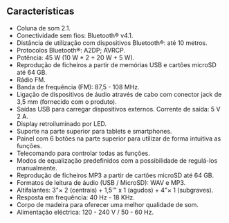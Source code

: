 ## Características

- Coluna de som 2.1.
- Conectividade sem fios: Bluetooth® v4.1.
- Distância de utilização com dispositivos Bluetooth®: até 10 metros.
- Protocolos Bluetooth®: A2DP; AVRCP.
- Potência: 45 W (10 W * 2 + 20 W + 5 W).
- Reprodução de ficheiros a partir de memórias USB e cartões microSD até 64 GB.
- Rádio FM.
- Banda de frequência (FM): 87,5 - 108 MHz.
- Ligação de dispositivos de áudio através de cabo com conector jack de 3,5 mm (fornecido com o produto).
- Saídas USB para carregar dispositivos externos. Corrente de saída: 5 V 2 A.
- Display retroiluminado por LED.
- Suporte na parte superior para tablets e smartphones.
- Painel com 6 botões na parte superior para utilizar de forma intuitiva as funções.
- Telecomando para controlar todas as funções.
- Modos de equalização predefinidos com a possibilidade de regulá-los manualmente.
- Reprodução de ficheiros MP3 a partir de cartões microSD até 64 GB.
- Formatos de leitura de áudio (USB / MicroSD): WAV e MP3.
- Altifalantes: 3"× 2 (centrais) + 1,5'" x 1 (agudos) + 4"× 1 (subgraves).
- Resposta em frequência: 40 Hz - 18 KHz.
- Corpo de madeira para oferecer uma melhor qualidade de som.
- Alimentação eléctrica: 120 - 240 V / 50 - 60 Hz.

